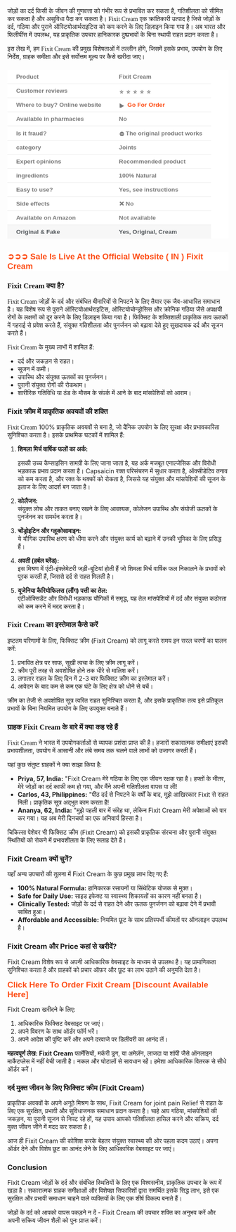 <p class="MsoNormal"><span style="font-family: &quot;Nirmala UI&quot;,&quot;sans-serif&quot;;">जोड़ों</span>
<span style="font-family: &quot;Nirmala UI&quot;,&quot;sans-serif&quot;;">का</span> <span style="font-family: &quot;Nirmala UI&quot;,&quot;sans-serif&quot;;">दर्द</span> <span style="font-family: &quot;Nirmala UI&quot;,&quot;sans-serif&quot;;">किसी</span> <span style="font-family: &quot;Nirmala UI&quot;,&quot;sans-serif&quot;;">के</span> <span style="font-family: &quot;Nirmala UI&quot;,&quot;sans-serif&quot;;">जीवन</span> <span style="font-family: &quot;Nirmala UI&quot;,&quot;sans-serif&quot;;">की</span>
<span style="font-family: &quot;Nirmala UI&quot;,&quot;sans-serif&quot;;">गुणवत्ता</span> <span style="font-family: &quot;Nirmala UI&quot;,&quot;sans-serif&quot;;">को</span> <span style="font-family: &quot;Nirmala UI&quot;,&quot;sans-serif&quot;;">गंभीर</span> <span style="font-family: &quot;Nirmala UI&quot;,&quot;sans-serif&quot;;">रूप</span>
<span style="font-family: &quot;Nirmala UI&quot;,&quot;sans-serif&quot;;">से</span> <span style="font-family: &quot;Nirmala UI&quot;,&quot;sans-serif&quot;;">प्रभावित</span> <span style="font-family: &quot;Nirmala UI&quot;,&quot;sans-serif&quot;;">कर</span> <span style="font-family: &quot;Nirmala UI&quot;,&quot;sans-serif&quot;;">सकता</span> <span style="font-family: &quot;Nirmala UI&quot;,&quot;sans-serif&quot;;">है</span>,
<span style="font-family: &quot;Nirmala UI&quot;,&quot;sans-serif&quot;;">गतिशीलता</span> <span style="font-family: &quot;Nirmala UI&quot;,&quot;sans-serif&quot;;">को</span> <span style="font-family: &quot;Nirmala UI&quot;,&quot;sans-serif&quot;;">सीमित</span> <span style="font-family: &quot;Nirmala UI&quot;,&quot;sans-serif&quot;;">कर</span>
<span style="font-family: &quot;Nirmala UI&quot;,&quot;sans-serif&quot;;">सकता</span> <span style="font-family: &quot;Nirmala UI&quot;,&quot;sans-serif&quot;;">है</span> <span style="font-family: &quot;Nirmala UI&quot;,&quot;sans-serif&quot;;">और</span> <span style="font-family: &quot;Nirmala UI&quot;,&quot;sans-serif&quot;;">असुविधा</span>
<span style="font-family: &quot;Nirmala UI&quot;,&quot;sans-serif&quot;;">पैदा</span> <span style="font-family: &quot;Nirmala UI&quot;,&quot;sans-serif&quot;;">कर</span> <span style="font-family: &quot;Nirmala UI&quot;,&quot;sans-serif&quot;;">सकता</span> <span style="font-family: &quot;Nirmala UI&quot;,&quot;sans-serif&quot;;">है।</span>
<span style="font-family: &quot;Nirmala UI&quot;,&quot;sans-serif&quot;;">Fixit Cream</span>&nbsp;<span style="font-family: &quot;Nirmala UI&quot;,&quot;sans-serif&quot;;">एक</span> <span style="font-family: &quot;Nirmala UI&quot;,&quot;sans-serif&quot;;">क्रांतिकारी</span> <span style="font-family: &quot;Nirmala UI&quot;,&quot;sans-serif&quot;;">उत्पाद</span> <span style="font-family: &quot;Nirmala UI&quot;,&quot;sans-serif&quot;;">है</span> <span style="font-family: &quot;Nirmala UI&quot;,&quot;sans-serif&quot;;">जिसे</span> <span style="font-family: &quot;Nirmala UI&quot;,&quot;sans-serif&quot;;">जोड़ों</span>
<span style="font-family: &quot;Nirmala UI&quot;,&quot;sans-serif&quot;;">के</span> <span style="font-family: &quot;Nirmala UI&quot;,&quot;sans-serif&quot;;">दर्द</span>, <span style="font-family: &quot;Nirmala UI&quot;,&quot;sans-serif&quot;;">गठिया</span> <span style="font-family: &quot;Nirmala UI&quot;,&quot;sans-serif&quot;;">और</span> <span style="font-family: &quot;Nirmala UI&quot;,&quot;sans-serif&quot;;">पुराने</span> <span style="font-family: &quot;Nirmala UI&quot;,&quot;sans-serif&quot;;">ऑस्टियोआर्थराइटिस</span>
<span style="font-family: &quot;Nirmala UI&quot;,&quot;sans-serif&quot;;">को</span> <span style="font-family: &quot;Nirmala UI&quot;,&quot;sans-serif&quot;;">कम</span> <span style="font-family: &quot;Nirmala UI&quot;,&quot;sans-serif&quot;;">करने</span> <span style="font-family: &quot;Nirmala UI&quot;,&quot;sans-serif&quot;;">के</span>
<span style="font-family: &quot;Nirmala UI&quot;,&quot;sans-serif&quot;;">लिए</span> <span style="font-family: &quot;Nirmala UI&quot;,&quot;sans-serif&quot;;">डिज़ाइन</span> <span style="font-family: &quot;Nirmala UI&quot;,&quot;sans-serif&quot;;">किया</span> <span style="font-family: &quot;Nirmala UI&quot;,&quot;sans-serif&quot;;">गया</span> <span style="font-family: &quot;Nirmala UI&quot;,&quot;sans-serif&quot;;">है।</span> <span style="font-family: &quot;Nirmala UI&quot;,&quot;sans-serif&quot;;">अब</span> <span style="font-family: &quot;Nirmala UI&quot;,&quot;sans-serif&quot;;">भारत</span> <span style="font-family: &quot;Nirmala UI&quot;,&quot;sans-serif&quot;;">और</span>
<span style="font-family: &quot;Nirmala UI&quot;,&quot;sans-serif&quot;;">फिलीपींस</span> <span style="font-family: &quot;Nirmala UI&quot;,&quot;sans-serif&quot;;">में</span> <span style="font-family: &quot;Nirmala UI&quot;,&quot;sans-serif&quot;;">उपलब्ध</span>, <span style="font-family: &quot;Nirmala UI&quot;,&quot;sans-serif&quot;;">यह</span> <span style="font-family: &quot;Nirmala UI&quot;,&quot;sans-serif&quot;;">प्राकृतिक</span> <span style="font-family: &quot;Nirmala UI&quot;,&quot;sans-serif&quot;;">उपचार</span>
<span style="font-family: &quot;Nirmala UI&quot;,&quot;sans-serif&quot;;">हानिकारक</span> <span style="font-family: &quot;Nirmala UI&quot;,&quot;sans-serif&quot;;">दुष्प्रभावों</span> <span style="font-family: &quot;Nirmala UI&quot;,&quot;sans-serif&quot;;">के</span> <span style="font-family: &quot;Nirmala UI&quot;,&quot;sans-serif&quot;;">बिना</span> <span style="font-family: &quot;Nirmala UI&quot;,&quot;sans-serif&quot;;">स्थायी</span>
<span style="font-family: &quot;Nirmala UI&quot;,&quot;sans-serif&quot;;">राहत</span> <span style="font-family: &quot;Nirmala UI&quot;,&quot;sans-serif&quot;;">प्रदान</span> <span style="font-family: &quot;Nirmala UI&quot;,&quot;sans-serif&quot;;">करता</span> <span style="font-family: &quot;Nirmala UI&quot;,&quot;sans-serif&quot;;">है।</span></p><p>



</p><p class="MsoNormal"><span style="font-family: &quot;Nirmala UI&quot;,&quot;sans-serif&quot;;">इस</span>
<span style="font-family: &quot;Nirmala UI&quot;,&quot;sans-serif&quot;;">लेख</span> <span style="font-family: &quot;Nirmala UI&quot;,&quot;sans-serif&quot;;">में</span>, <span style="font-family: &quot;Nirmala UI&quot;,&quot;sans-serif&quot;;">हम</span> <span style="font-family: &quot;Nirmala UI&quot;,&quot;sans-serif&quot;;">Fixit Cream</span> <span style="font-family: &quot;Nirmala UI&quot;,&quot;sans-serif&quot;;">की</span>
<span style="font-family: &quot;Nirmala UI&quot;,&quot;sans-serif&quot;;">प्रमुख</span> <span style="font-family: &quot;Nirmala UI&quot;,&quot;sans-serif&quot;;">विशेषताओं</span> <span style="font-family: &quot;Nirmala UI&quot;,&quot;sans-serif&quot;;">में</span> <span style="font-family: &quot;Nirmala UI&quot;,&quot;sans-serif&quot;;">तल्लीन</span> <span style="font-family: &quot;Nirmala UI&quot;,&quot;sans-serif&quot;;">होंगे</span>, <span style="font-family: &quot;Nirmala UI&quot;,&quot;sans-serif&quot;;">जिसमें</span> <span style="font-family: &quot;Nirmala UI&quot;,&quot;sans-serif&quot;;">इसके</span> <span style="font-family: &quot;Nirmala UI&quot;,&quot;sans-serif&quot;;">प्रभाव</span>, <span style="font-family: &quot;Nirmala UI&quot;,&quot;sans-serif&quot;;">उपयोग</span> <span style="font-family: &quot;Nirmala UI&quot;,&quot;sans-serif&quot;;">के</span> <span style="font-family: &quot;Nirmala UI&quot;,&quot;sans-serif&quot;;">लिए</span> <span style="font-family: &quot;Nirmala UI&quot;,&quot;sans-serif&quot;;">निर्देश</span>,
<span style="font-family: &quot;Nirmala UI&quot;,&quot;sans-serif&quot;;">ग्राहक</span> <span style="font-family: &quot;Nirmala UI&quot;,&quot;sans-serif&quot;;">समीक्षा</span> <span style="font-family: &quot;Nirmala UI&quot;,&quot;sans-serif&quot;;">और</span> <span style="font-family: &quot;Nirmala UI&quot;,&quot;sans-serif&quot;;">इसे</span> <span style="font-family: &quot;Nirmala UI&quot;,&quot;sans-serif&quot;;">सर्वोत्तम</span>
<span style="font-family: &quot;Nirmala UI&quot;,&quot;sans-serif&quot;;">मूल्य</span> <span style="font-family: &quot;Nirmala UI&quot;,&quot;sans-serif&quot;;">पर</span> <span style="font-family: &quot;Nirmala UI&quot;,&quot;sans-serif&quot;;">कैसे</span> <span style="font-family: &quot;Nirmala UI&quot;,&quot;sans-serif&quot;;">खरीदा</span>
<span style="font-family: &quot;Nirmala UI&quot;,&quot;sans-serif&quot;;">जाए।</span></p><h2 style="background-color: white; color: #292929; font-family: Lora, serif; margin: 1em 0px;"><table style="border-collapse: collapse; border-spacing: 0px; border: 0px; color: #7b7b7b; font-family: &quot;Fira Sans&quot;, Helvetica, Arial, sans-serif; font-feature-settings: inherit; font-kerning: inherit; font-optical-sizing: inherit; font-size-adjust: inherit; font-size: 16px; font-stretch: inherit; font-variant-alternates: inherit; font-variant-east-asian: inherit; font-variant-emoji: inherit; font-variant-numeric: inherit; font-variant-position: inherit; font-variation-settings: inherit; margin: 1em 0px 30px; max-width: 100%; overflow-x: auto; padding: 0px; vertical-align: baseline; width: fit-content; word-break: break-word;"><tbody style="border: 0px; box-sizing: border-box; font: inherit; margin: 0px; padding: 0px; vertical-align: baseline;"><tr style="border-bottom: 1px solid rgb(238, 238, 238); border-image: initial; border-left: 0px; border-right: 0px; border-top: 0px; box-sizing: border-box; font: inherit; height: 17px; margin: 0px; padding: 0px; vertical-align: baseline;"><td style="border: 0px; box-sizing: border-box; font-family: inherit; font-feature-settings: inherit; font-kerning: inherit; font-optical-sizing: inherit; font-size-adjust: inherit; font-size: 0.85em; font-stretch: inherit; font-style: inherit; font-variant: inherit; font-variation-settings: inherit; font-weight: inherit; height: 17px; line-height: inherit; margin: 0px; padding: 8px 20px; vertical-align: baseline;"><span style="border: 0px; box-sizing: border-box; font-family: inherit; font-feature-settings: inherit; font-kerning: inherit; font-optical-sizing: inherit; font-size-adjust: inherit; font-size: inherit; font-stretch: inherit; font-style: inherit; font-variant: inherit; font-variation-settings: inherit; font-weight: 700; line-height: inherit; margin: 0px; padding: 0px; vertical-align: baseline;">Product</span></td><td style="border: 0px; box-sizing: border-box; font-family: inherit; font-feature-settings: inherit; font-kerning: inherit; font-optical-sizing: inherit; font-size-adjust: inherit; font-size: 0.85em; font-stretch: inherit; font-style: inherit; font-variant: inherit; font-variation-settings: inherit; font-weight: inherit; height: 17px; line-height: inherit; margin: 0px; padding: 8px 20px; vertical-align: baseline;"><span style="border: 0px; box-sizing: border-box; font-family: inherit; font-feature-settings: inherit; font-kerning: inherit; font-optical-sizing: inherit; font-size-adjust: inherit; font-size: inherit; font-stretch: inherit; font-style: inherit; font-variant: inherit; font-variation-settings: inherit; font-weight: 700; line-height: inherit; margin: 0px; padding: 0px; vertical-align: baseline;">Fixit Cream</span></td></tr><tr style="border-bottom: 1px solid rgb(238, 238, 238); border-image: initial; border-left: 0px; border-right: 0px; border-top: 0px; box-sizing: border-box; font: inherit; height: 17px; margin: 0px; padding: 0px; vertical-align: baseline;"><td style="border: 0px; box-sizing: border-box; font-family: inherit; font-feature-settings: inherit; font-kerning: inherit; font-optical-sizing: inherit; font-size-adjust: inherit; font-size: 0.85em; font-stretch: inherit; font-style: inherit; font-variant: inherit; font-variation-settings: inherit; font-weight: inherit; height: 17px; line-height: inherit; margin: 0px; padding: 8px 20px; vertical-align: baseline;"><span style="border: 0px; box-sizing: border-box; font-family: inherit; font-feature-settings: inherit; font-kerning: inherit; font-optical-sizing: inherit; font-size-adjust: inherit; font-size: inherit; font-stretch: inherit; font-style: inherit; font-variant: inherit; font-variation-settings: inherit; font-weight: 700; line-height: inherit; margin: 0px; padding: 0px; vertical-align: baseline;">Customer reviews</span></td><td style="border: 0px; box-sizing: border-box; font-family: inherit; font-feature-settings: inherit; font-kerning: inherit; font-optical-sizing: inherit; font-size-adjust: inherit; font-size: 0.85em; font-stretch: inherit; font-style: inherit; font-variant: inherit; font-variation-settings: inherit; font-weight: inherit; height: 17px; line-height: inherit; margin: 0px; padding: 8px 20px; vertical-align: baseline;"><span style="border: 0px; box-sizing: border-box; font-family: inherit; font-feature-settings: inherit; font-kerning: inherit; font-optical-sizing: inherit; font-size-adjust: inherit; font-size: inherit; font-stretch: inherit; font-style: inherit; font-variant: inherit; font-variation-settings: inherit; font-weight: 700; line-height: inherit; margin: 0px; padding: 0px; vertical-align: baseline;"><img alt="⭐️" class="emoji" data-pin-no-hover="true" decoding="async" draggable="false" height="5" loading="lazy" role="img" src="https://s.w.org/images/core/emoji/14.0.0/svg/2b50.svg" style="background: none; border: none; box-shadow: none; box-sizing: border-box; display: inline; font: inherit; height: 1em; margin: 0px 0.07em; max-width: 100%; padding: 0px; vertical-align: -0.1em; width: 1em;" width="5" /><img alt="⭐️" class="emoji" data-pin-no-hover="true" decoding="async" draggable="false" role="img" src="https://s.w.org/images/core/emoji/14.0.0/svg/2b50.svg" style="background: none; border: none; box-shadow: none; box-sizing: border-box; display: inline; font: inherit; height: 1em; margin: 0px 0.07em; max-width: 100%; padding: 0px; vertical-align: -0.1em; width: 1em;" /><img alt="⭐️" class="emoji" data-pin-no-hover="true" decoding="async" draggable="false" role="img" src="https://s.w.org/images/core/emoji/14.0.0/svg/2b50.svg" style="background: none; border: none; box-shadow: none; box-sizing: border-box; display: inline; font: inherit; height: 1em; margin: 0px 0.07em; max-width: 100%; padding: 0px; vertical-align: -0.1em; width: 1em;" /><img alt="⭐️" class="emoji" data-pin-no-hover="true" decoding="async" draggable="false" role="img" src="https://s.w.org/images/core/emoji/14.0.0/svg/2b50.svg" style="background: none; border: none; box-shadow: none; box-sizing: border-box; display: inline; font: inherit; height: 1em; margin: 0px 0.07em; max-width: 100%; padding: 0px; vertical-align: -0.1em; width: 1em;" /><img alt="⭐️" class="emoji" data-pin-no-hover="true" decoding="async" draggable="false" role="img" src="https://s.w.org/images/core/emoji/14.0.0/svg/2b50.svg" style="background: none; border: none; box-shadow: none; box-sizing: border-box; display: inline; font: inherit; height: 1em; margin: 0px 0.07em; max-width: 100%; padding: 0px; vertical-align: -0.1em; width: 1em;" /></span></td></tr><tr style="border-bottom: 1px solid rgb(238, 238, 238); border-image: initial; border-left: 0px; border-right: 0px; border-top: 0px; box-sizing: border-box; font: inherit; height: 17px; margin: 0px; padding: 0px; vertical-align: baseline;"><td style="border: 0px; box-sizing: border-box; font-family: inherit; font-feature-settings: inherit; font-kerning: inherit; font-optical-sizing: inherit; font-size-adjust: inherit; font-size: 0.85em; font-stretch: inherit; font-style: inherit; font-variant: inherit; font-variation-settings: inherit; font-weight: inherit; height: 17px; line-height: inherit; margin: 0px; padding: 8px 20px; vertical-align: baseline;"><span style="border: 0px; box-sizing: border-box; font-family: inherit; font-feature-settings: inherit; font-kerning: inherit; font-optical-sizing: inherit; font-size-adjust: inherit; font-size: inherit; font-stretch: inherit; font-style: inherit; font-variant: inherit; font-variation-settings: inherit; font-weight: 700; line-height: inherit; margin: 0px; padding: 0px; vertical-align: baseline;">Where to buy? Online website</span></td><td style="border: 0px; box-sizing: border-box; font-family: inherit; font-feature-settings: inherit; font-kerning: inherit; font-optical-sizing: inherit; font-size-adjust: inherit; font-size: 0.85em; font-stretch: inherit; font-style: inherit; font-variant: inherit; font-variation-settings: inherit; font-weight: inherit; height: 17px; line-height: inherit; margin: 0px; padding: 8px 20px; vertical-align: baseline;"><span style="border: 0px; box-sizing: border-box; font-family: inherit; font-feature-settings: inherit; font-kerning: inherit; font-optical-sizing: inherit; font-size-adjust: inherit; font-size: inherit; font-stretch: inherit; font-style: inherit; font-variant: inherit; font-variation-settings: inherit; font-weight: 700; line-height: inherit; margin: 0px; padding: 0px; vertical-align: baseline;"><img alt="▶️" class="emoji" data-pin-no-hover="true" decoding="async" draggable="false" role="img" src="https://s.w.org/images/core/emoji/15.0.3/svg/25b6.svg" style="background: none; border: none; box-shadow: none; box-sizing: border-box; display: inline; font: inherit; height: 1em; margin: 0px 0.07em; max-width: 100%; padding: 0px; vertical-align: -0.1em; width: 1em;" />&nbsp;<a href="https://www.healthherb.in/product/fixit-cream/" style="background: transparent; border: 0px; box-sizing: border-box; color: #fd4f18; cursor: pointer; font: inherit; margin: 0px; padding: 0px; text-decoration-line: none; vertical-align: baseline;">Go For Order</a></span></td></tr><tr style="border-bottom: 1px solid rgb(238, 238, 238); border-image: initial; border-left: 0px; border-right: 0px; border-top: 0px; box-sizing: border-box; font: inherit; height: 17px; margin: 0px; padding: 0px; vertical-align: baseline;"><td style="border: 0px; box-sizing: border-box; font-family: inherit; font-feature-settings: inherit; font-kerning: inherit; font-optical-sizing: inherit; font-size-adjust: inherit; font-size: 0.85em; font-stretch: inherit; font-style: inherit; font-variant: inherit; font-variation-settings: inherit; font-weight: inherit; height: 17px; line-height: inherit; margin: 0px; padding: 8px 20px; vertical-align: baseline;"><span style="border: 0px; box-sizing: border-box; font-family: inherit; font-feature-settings: inherit; font-kerning: inherit; font-optical-sizing: inherit; font-size-adjust: inherit; font-size: inherit; font-stretch: inherit; font-style: inherit; font-variant: inherit; font-variation-settings: inherit; font-weight: 700; line-height: inherit; margin: 0px; padding: 0px; vertical-align: baseline;">Available in pharmacies</span></td><td style="border: 0px; box-sizing: border-box; font-family: inherit; font-feature-settings: inherit; font-kerning: inherit; font-optical-sizing: inherit; font-size-adjust: inherit; font-size: 0.85em; font-stretch: inherit; font-style: inherit; font-variant: inherit; font-variation-settings: inherit; font-weight: inherit; height: 17px; line-height: inherit; margin: 0px; padding: 8px 20px; vertical-align: baseline;"><span style="border: 0px; box-sizing: border-box; font-family: inherit; font-feature-settings: inherit; font-kerning: inherit; font-optical-sizing: inherit; font-size-adjust: inherit; font-size: inherit; font-stretch: inherit; font-style: inherit; font-variant: inherit; font-variation-settings: inherit; font-weight: 700; line-height: inherit; margin: 0px; padding: 0px; vertical-align: baseline;">No</span></td></tr><tr style="border-bottom: 1px solid rgb(238, 238, 238); border-image: initial; border-left: 0px; border-right: 0px; border-top: 0px; box-sizing: border-box; font: inherit; height: 17px; margin: 0px; padding: 0px; vertical-align: baseline;"><td style="border: 0px; box-sizing: border-box; font-family: inherit; font-feature-settings: inherit; font-kerning: inherit; font-optical-sizing: inherit; font-size-adjust: inherit; font-size: 0.85em; font-stretch: inherit; font-style: inherit; font-variant: inherit; font-variation-settings: inherit; font-weight: inherit; height: 17px; line-height: inherit; margin: 0px; padding: 8px 20px; vertical-align: baseline;"><span style="border: 0px; box-sizing: border-box; font-family: inherit; font-feature-settings: inherit; font-kerning: inherit; font-optical-sizing: inherit; font-size-adjust: inherit; font-size: inherit; font-stretch: inherit; font-style: inherit; font-variant: inherit; font-variation-settings: inherit; font-weight: 700; line-height: inherit; margin: 0px; padding: 0px; vertical-align: baseline;">Is it fraud?</span></td><td style="border: 0px; box-sizing: border-box; font-family: inherit; font-feature-settings: inherit; font-kerning: inherit; font-optical-sizing: inherit; font-size-adjust: inherit; font-size: 0.85em; font-stretch: inherit; font-style: inherit; font-variant: inherit; font-variation-settings: inherit; font-weight: inherit; height: 17px; line-height: inherit; margin: 0px; padding: 8px 20px; vertical-align: baseline;"><span style="border: 0px; box-sizing: border-box; font-family: inherit; font-feature-settings: inherit; font-kerning: inherit; font-optical-sizing: inherit; font-size-adjust: inherit; font-size: inherit; font-stretch: inherit; font-style: inherit; font-variant: inherit; font-variation-settings: inherit; font-weight: 700; line-height: inherit; margin: 0px; padding: 0px; vertical-align: baseline;"><img alt="⛔️" class="emoji" data-pin-no-hover="true" decoding="async" draggable="false" height="12" loading="lazy" role="img" src="https://s.w.org/images/core/emoji/14.0.0/svg/26d4.svg" style="background: none; border: none; box-shadow: none; box-sizing: border-box; display: inline; font: inherit; height: 1em; margin: 0px 0.07em; max-width: 100%; padding: 0px; vertical-align: -0.1em; width: 1em;" width="12" />The original product works</span></td></tr><tr style="border-bottom: 1px solid rgb(238, 238, 238); border-image: initial; border-left: 0px; border-right: 0px; border-top: 0px; box-sizing: border-box; font: inherit; height: 17px; margin: 0px; padding: 0px; vertical-align: baseline;"><td style="border: 0px; box-sizing: border-box; font-family: inherit; font-feature-settings: inherit; font-kerning: inherit; font-optical-sizing: inherit; font-size-adjust: inherit; font-size: 0.85em; font-stretch: inherit; font-style: inherit; font-variant: inherit; font-variation-settings: inherit; font-weight: inherit; height: 17px; line-height: inherit; margin: 0px; padding: 8px 20px; vertical-align: baseline;"><span style="border: 0px; box-sizing: border-box; font-family: inherit; font-feature-settings: inherit; font-kerning: inherit; font-optical-sizing: inherit; font-size-adjust: inherit; font-size: inherit; font-stretch: inherit; font-style: inherit; font-variant: inherit; font-variation-settings: inherit; font-weight: 700; line-height: inherit; margin: 0px; padding: 0px; vertical-align: baseline;">category</span></td><td style="border: 0px; box-sizing: border-box; font-family: inherit; font-feature-settings: inherit; font-kerning: inherit; font-optical-sizing: inherit; font-size-adjust: inherit; font-size: 0.85em; font-stretch: inherit; font-style: inherit; font-variant: inherit; font-variation-settings: inherit; font-weight: inherit; height: 17px; line-height: inherit; margin: 0px; padding: 8px 20px; vertical-align: baseline;"><span style="border: 0px; box-sizing: border-box; font-family: inherit; font-feature-settings: inherit; font-kerning: inherit; font-optical-sizing: inherit; font-size-adjust: inherit; font-size: inherit; font-stretch: inherit; font-style: inherit; font-variant: inherit; font-variation-settings: inherit; font-weight: 700; line-height: inherit; margin: 0px; padding: 0px; vertical-align: baseline;">Joints</span></td></tr><tr style="border-bottom: 1px solid rgb(238, 238, 238); border-image: initial; border-left: 0px; border-right: 0px; border-top: 0px; box-sizing: border-box; font: inherit; height: 17px; margin: 0px; padding: 0px; vertical-align: baseline;"><td style="border: 0px; box-sizing: border-box; font-family: inherit; font-feature-settings: inherit; font-kerning: inherit; font-optical-sizing: inherit; font-size-adjust: inherit; font-size: 0.85em; font-stretch: inherit; font-style: inherit; font-variant: inherit; font-variation-settings: inherit; font-weight: inherit; height: 17px; line-height: inherit; margin: 0px; padding: 8px 20px; vertical-align: baseline;"><span style="border: 0px; box-sizing: border-box; font-family: inherit; font-feature-settings: inherit; font-kerning: inherit; font-optical-sizing: inherit; font-size-adjust: inherit; font-size: inherit; font-stretch: inherit; font-style: inherit; font-variant: inherit; font-variation-settings: inherit; font-weight: 700; line-height: inherit; margin: 0px; padding: 0px; vertical-align: baseline;">Expert opinions</span></td><td style="border: 0px; box-sizing: border-box; font-family: inherit; font-feature-settings: inherit; font-kerning: inherit; font-optical-sizing: inherit; font-size-adjust: inherit; font-size: 0.85em; font-stretch: inherit; font-style: inherit; font-variant: inherit; font-variation-settings: inherit; font-weight: inherit; height: 17px; line-height: inherit; margin: 0px; padding: 8px 20px; vertical-align: baseline;"><span style="border: 0px; box-sizing: border-box; font-family: inherit; font-feature-settings: inherit; font-kerning: inherit; font-optical-sizing: inherit; font-size-adjust: inherit; font-size: inherit; font-stretch: inherit; font-style: inherit; font-variant: inherit; font-variation-settings: inherit; font-weight: 700; line-height: inherit; margin: 0px; padding: 0px; vertical-align: baseline;">Recommended product</span></td></tr><tr style="border-bottom: 1px solid rgb(238, 238, 238); border-image: initial; border-left: 0px; border-right: 0px; border-top: 0px; box-sizing: border-box; font: inherit; height: 17px; margin: 0px; padding: 0px; vertical-align: baseline;"><td style="border: 0px; box-sizing: border-box; font-family: inherit; font-feature-settings: inherit; font-kerning: inherit; font-optical-sizing: inherit; font-size-adjust: inherit; font-size: 0.85em; font-stretch: inherit; font-style: inherit; font-variant: inherit; font-variation-settings: inherit; font-weight: inherit; height: 17px; line-height: inherit; margin: 0px; padding: 8px 20px; vertical-align: baseline;"><span style="border: 0px; box-sizing: border-box; font-family: inherit; font-feature-settings: inherit; font-kerning: inherit; font-optical-sizing: inherit; font-size-adjust: inherit; font-size: inherit; font-stretch: inherit; font-style: inherit; font-variant: inherit; font-variation-settings: inherit; font-weight: 700; line-height: inherit; margin: 0px; padding: 0px; vertical-align: baseline;">ingredients</span></td><td style="border: 0px; box-sizing: border-box; font-family: inherit; font-feature-settings: inherit; font-kerning: inherit; font-optical-sizing: inherit; font-size-adjust: inherit; font-size: 0.85em; font-stretch: inherit; font-style: inherit; font-variant: inherit; font-variation-settings: inherit; font-weight: inherit; height: 17px; line-height: inherit; margin: 0px; padding: 8px 20px; vertical-align: baseline;"><span style="border: 0px; box-sizing: border-box; font-family: inherit; font-feature-settings: inherit; font-kerning: inherit; font-optical-sizing: inherit; font-size-adjust: inherit; font-size: inherit; font-stretch: inherit; font-style: inherit; font-variant: inherit; font-variation-settings: inherit; font-weight: 700; line-height: inherit; margin: 0px; padding: 0px; vertical-align: baseline;">100% Natural</span></td></tr><tr style="border-bottom: 1px solid rgb(238, 238, 238); border-image: initial; border-left: 0px; border-right: 0px; border-top: 0px; box-sizing: border-box; font: inherit; height: 17px; margin: 0px; padding: 0px; vertical-align: baseline;"><td style="border: 0px; box-sizing: border-box; font-family: inherit; font-feature-settings: inherit; font-kerning: inherit; font-optical-sizing: inherit; font-size-adjust: inherit; font-size: 0.85em; font-stretch: inherit; font-style: inherit; font-variant: inherit; font-variation-settings: inherit; font-weight: inherit; height: 17px; line-height: inherit; margin: 0px; padding: 8px 20px; vertical-align: baseline;"><span style="border: 0px; box-sizing: border-box; font-family: inherit; font-feature-settings: inherit; font-kerning: inherit; font-optical-sizing: inherit; font-size-adjust: inherit; font-size: inherit; font-stretch: inherit; font-style: inherit; font-variant: inherit; font-variation-settings: inherit; font-weight: 700; line-height: inherit; margin: 0px; padding: 0px; vertical-align: baseline;">Easy to use?</span></td><td style="border: 0px; box-sizing: border-box; font-family: inherit; font-feature-settings: inherit; font-kerning: inherit; font-optical-sizing: inherit; font-size-adjust: inherit; font-size: 0.85em; font-stretch: inherit; font-style: inherit; font-variant: inherit; font-variation-settings: inherit; font-weight: inherit; height: 17px; line-height: inherit; margin: 0px; padding: 8px 20px; vertical-align: baseline;"><span style="border: 0px; box-sizing: border-box; font-family: inherit; font-feature-settings: inherit; font-kerning: inherit; font-optical-sizing: inherit; font-size-adjust: inherit; font-size: inherit; font-stretch: inherit; font-style: inherit; font-variant: inherit; font-variation-settings: inherit; font-weight: 700; line-height: inherit; margin: 0px; padding: 0px; vertical-align: baseline;">Yes, see instructions</span></td></tr><tr style="border-bottom: 1px solid rgb(238, 238, 238); border-image: initial; border-left: 0px; border-right: 0px; border-top: 0px; box-sizing: border-box; font: inherit; height: 17px; margin: 0px; padding: 0px; vertical-align: baseline;"><td style="border: 0px; box-sizing: border-box; font-family: inherit; font-feature-settings: inherit; font-kerning: inherit; font-optical-sizing: inherit; font-size-adjust: inherit; font-size: 0.85em; font-stretch: inherit; font-style: inherit; font-variant: inherit; font-variation-settings: inherit; font-weight: inherit; height: 17px; line-height: inherit; margin: 0px; padding: 8px 20px; vertical-align: baseline;"><span style="border: 0px; box-sizing: border-box; font-family: inherit; font-feature-settings: inherit; font-kerning: inherit; font-optical-sizing: inherit; font-size-adjust: inherit; font-size: inherit; font-stretch: inherit; font-style: inherit; font-variant: inherit; font-variation-settings: inherit; font-weight: 700; line-height: inherit; margin: 0px; padding: 0px; vertical-align: baseline;">Side effects</span></td><td style="border: 0px; box-sizing: border-box; font-family: inherit; font-feature-settings: inherit; font-kerning: inherit; font-optical-sizing: inherit; font-size-adjust: inherit; font-size: 0.85em; font-stretch: inherit; font-style: inherit; font-variant: inherit; font-variation-settings: inherit; font-weight: inherit; height: 17px; line-height: inherit; margin: 0px; padding: 8px 20px; vertical-align: baseline;"><span style="border: 0px; box-sizing: border-box; font-family: inherit; font-feature-settings: inherit; font-kerning: inherit; font-optical-sizing: inherit; font-size-adjust: inherit; font-size: inherit; font-stretch: inherit; font-style: inherit; font-variant: inherit; font-variation-settings: inherit; font-weight: 700; line-height: inherit; margin: 0px; padding: 0px; vertical-align: baseline;"><img alt="❌" class="emoji" data-pin-no-hover="true" decoding="async" draggable="false" role="img" src="https://s.w.org/images/core/emoji/14.0.0/svg/274c.svg" style="background: none; border: none; box-shadow: none; box-sizing: border-box; display: inline; font: inherit; height: 1em; margin: 0px 0.07em; max-width: 100%; padding: 0px; vertical-align: -0.1em; width: 1em;" />No</span></td></tr><tr style="border-bottom: 1px solid rgb(238, 238, 238); border-image: initial; border-left: 0px; border-right: 0px; border-top: 0px; box-sizing: border-box; font: inherit; height: 17px; margin: 0px; padding: 0px; vertical-align: baseline;"><td style="border: 0px; box-sizing: border-box; font-family: inherit; font-feature-settings: inherit; font-kerning: inherit; font-optical-sizing: inherit; font-size-adjust: inherit; font-size: 0.85em; font-stretch: inherit; font-style: inherit; font-variant: inherit; font-variation-settings: inherit; font-weight: inherit; height: 17px; line-height: inherit; margin: 0px; padding: 8px 20px; vertical-align: baseline;"><span style="border: 0px; box-sizing: border-box; font-family: inherit; font-feature-settings: inherit; font-kerning: inherit; font-optical-sizing: inherit; font-size-adjust: inherit; font-size: inherit; font-stretch: inherit; font-style: inherit; font-variant: inherit; font-variation-settings: inherit; font-weight: 700; line-height: inherit; margin: 0px; padding: 0px; vertical-align: baseline;">Available on Amazon</span></td><td style="border: 0px; box-sizing: border-box; font-family: inherit; font-feature-settings: inherit; font-kerning: inherit; font-optical-sizing: inherit; font-size-adjust: inherit; font-size: 0.85em; font-stretch: inherit; font-style: inherit; font-variant: inherit; font-variation-settings: inherit; font-weight: inherit; height: 17px; line-height: inherit; margin: 0px; padding: 8px 20px; vertical-align: baseline;"><span style="border: 0px; box-sizing: border-box; font-family: inherit; font-feature-settings: inherit; font-kerning: inherit; font-optical-sizing: inherit; font-size-adjust: inherit; font-size: inherit; font-stretch: inherit; font-style: inherit; font-variant: inherit; font-variation-settings: inherit; font-weight: 700; line-height: inherit; margin: 0px; padding: 0px; vertical-align: baseline;">Not available</span></td></tr><tr style="background: rgb(247, 247, 247); border: 0px; box-sizing: border-box; color: #53585c; font: inherit; height: 17px; margin: 0px; padding: 0px; vertical-align: baseline;"><td style="border: 0px; box-sizing: border-box; font-family: inherit; font-feature-settings: inherit; font-kerning: inherit; font-optical-sizing: inherit; font-size-adjust: inherit; font-size: 0.85em; font-stretch: inherit; font-style: inherit; font-variant: inherit; font-variation-settings: inherit; font-weight: inherit; height: 17px; line-height: inherit; margin: 0px; padding: 8px 20px; vertical-align: baseline;"><span style="border: 0px; box-sizing: border-box; font-family: inherit; font-feature-settings: inherit; font-kerning: inherit; font-optical-sizing: inherit; font-size-adjust: inherit; font-size: inherit; font-stretch: inherit; font-style: inherit; font-variant: inherit; font-variation-settings: inherit; font-weight: 700; line-height: inherit; margin: 0px; padding: 0px; vertical-align: baseline;">Original &amp; Fake</span></td><td style="border: 0px; box-sizing: border-box; font-family: inherit; font-feature-settings: inherit; font-kerning: inherit; font-optical-sizing: inherit; font-size-adjust: inherit; font-size: 0.85em; font-stretch: inherit; font-style: inherit; font-variant: inherit; font-variation-settings: inherit; font-weight: inherit; height: 17px; line-height: inherit; margin: 0px; padding: 8px 20px; vertical-align: baseline;"><span style="border: 0px; box-sizing: border-box; font-family: inherit; font-feature-settings: inherit; font-kerning: inherit; font-optical-sizing: inherit; font-size-adjust: inherit; font-size: inherit; font-stretch: inherit; font-style: inherit; font-variant: inherit; font-variation-settings: inherit; font-weight: 700; line-height: inherit; margin: 0px; padding: 0px; vertical-align: baseline;">Yes, Original, Cream</span></td></tr></tbody></table></h2><p style="background-color: white; color: #292929; font-family: Lora, serif; font-size: 20px;"><a href="https://www.healthherb.in/product/fixit-cream/" rel="nofollow" style="background-attachment: initial; background-clip: initial; background-image: initial; background-origin: initial; background-position: initial; background-repeat: initial; background-size: initial; border: 0px; box-sizing: border-box; color: #fd4f18; cursor: pointer; font-family: &quot;Fira Sans&quot;, Helvetica, Arial, sans-serif; font-feature-settings: inherit; font-kerning: inherit; font-optical-sizing: inherit; font-size-adjust: inherit; font-size: 16px; font-stretch: inherit; font-variant-alternates: inherit; font-variant-east-asian: inherit; font-variant-emoji: inherit; font-variant-numeric: inherit; font-variant-position: inherit; font-variation-settings: inherit; line-height: inherit; margin: 0px; padding: 0px; text-align: center; text-decoration-line: none; vertical-align: baseline;"><span style="border: 0px; box-sizing: border-box; font-family: inherit; font-feature-settings: inherit; font-kerning: inherit; font-optical-sizing: inherit; font-size-adjust: inherit; font-size: 14pt; font-stretch: inherit; font-style: inherit; font-variant: inherit; font-variation-settings: inherit; font-weight: inherit; line-height: inherit; margin: 0px; padding: 0px; vertical-align: baseline;"><span style="border: 0px; box-sizing: border-box; font-family: inherit; font-feature-settings: inherit; font-kerning: inherit; font-optical-sizing: inherit; font-size-adjust: inherit; font-size: inherit; font-stretch: inherit; font-style: inherit; font-variant: inherit; font-variation-settings: inherit; font-weight: 700; line-height: inherit; margin: 0px; padding: 0px; vertical-align: baseline;">➲➲➲ Sale Is Live At the Official Website ( IN ) Fixit Cream</span></span></a></p><h3><p class="MsoNormal"><span style="font-family: &quot;Nirmala UI&quot;,&quot;sans-serif&quot;;">Fixit
Cream</span> <span style="font-family: &quot;Nirmala UI&quot;,&quot;sans-serif&quot;;">क्या</span> <span style="font-family: &quot;Nirmala UI&quot;,&quot;sans-serif&quot;;">है</span>?</p></h3><p class="MsoNormal"><span style="font-family: &quot;Nirmala UI&quot;,&quot;sans-serif&quot;;">Fixit
Cream</span> <span style="font-family: &quot;Nirmala UI&quot;,&quot;sans-serif&quot;;">जोड़ों</span>
<span style="font-family: &quot;Nirmala UI&quot;,&quot;sans-serif&quot;;">के</span> <span style="font-family: &quot;Nirmala UI&quot;,&quot;sans-serif&quot;;">दर्द</span> <span style="font-family: &quot;Nirmala UI&quot;,&quot;sans-serif&quot;;">और</span> <span style="font-family: &quot;Nirmala UI&quot;,&quot;sans-serif&quot;;">संबंधित</span> <span style="font-family: &quot;Nirmala UI&quot;,&quot;sans-serif&quot;;">बीमारियों</span>
<span style="font-family: &quot;Nirmala UI&quot;,&quot;sans-serif&quot;;">से</span> <span style="font-family: &quot;Nirmala UI&quot;,&quot;sans-serif&quot;;">निपटने</span> <span style="font-family: &quot;Nirmala UI&quot;,&quot;sans-serif&quot;;">के</span> <span style="font-family: &quot;Nirmala UI&quot;,&quot;sans-serif&quot;;">लिए</span> <span style="font-family: &quot;Nirmala UI&quot;,&quot;sans-serif&quot;;">तैयार</span>
<span style="font-family: &quot;Nirmala UI&quot;,&quot;sans-serif&quot;;">एक</span> <span style="font-family: &quot;Nirmala UI&quot;,&quot;sans-serif&quot;;">जैव</span>-<span style="font-family: &quot;Nirmala UI&quot;,&quot;sans-serif&quot;;">आधारित</span> <span style="font-family: &quot;Nirmala UI&quot;,&quot;sans-serif&quot;;">समाधान</span> <span style="font-family: &quot;Nirmala UI&quot;,&quot;sans-serif&quot;;">है।</span> <span style="font-family: &quot;Nirmala UI&quot;,&quot;sans-serif&quot;;">यह</span> <span style="font-family: &quot;Nirmala UI&quot;,&quot;sans-serif&quot;;">विशेष</span> <span style="font-family: &quot;Nirmala UI&quot;,&quot;sans-serif&quot;;">रूप</span>
<span style="font-family: &quot;Nirmala UI&quot;,&quot;sans-serif&quot;;">से</span> <span style="font-family: &quot;Nirmala UI&quot;,&quot;sans-serif&quot;;">पुराने</span> <span style="font-family: &quot;Nirmala UI&quot;,&quot;sans-serif&quot;;">ऑस्टियोआर्थराइटिस</span>, <span style="font-family: &quot;Nirmala UI&quot;,&quot;sans-serif&quot;;">ओस्टियोचोन्ड्रोसिस</span> <span style="font-family: &quot;Nirmala UI&quot;,&quot;sans-serif&quot;;">और</span> <span style="font-family: &quot;Nirmala UI&quot;,&quot;sans-serif&quot;;">क्रोनिक</span> <span style="font-family: &quot;Nirmala UI&quot;,&quot;sans-serif&quot;;">गठिया</span>
<span style="font-family: &quot;Nirmala UI&quot;,&quot;sans-serif&quot;;">जैसे</span> <span style="font-family: &quot;Nirmala UI&quot;,&quot;sans-serif&quot;;">अपक्षयी</span> <span style="font-family: &quot;Nirmala UI&quot;,&quot;sans-serif&quot;;">रोगों</span> <span style="font-family: &quot;Nirmala UI&quot;,&quot;sans-serif&quot;;">के</span> <span style="font-family: &quot;Nirmala UI&quot;,&quot;sans-serif&quot;;">लक्षणों</span> <span style="font-family: &quot;Nirmala UI&quot;,&quot;sans-serif&quot;;">को</span>
<span style="font-family: &quot;Nirmala UI&quot;,&quot;sans-serif&quot;;">दूर</span> <span style="font-family: &quot;Nirmala UI&quot;,&quot;sans-serif&quot;;">करने</span> <span style="font-family: &quot;Nirmala UI&quot;,&quot;sans-serif&quot;;">के</span> <span style="font-family: &quot;Nirmala UI&quot;,&quot;sans-serif&quot;;">लिए</span> <span style="font-family: &quot;Nirmala UI&quot;,&quot;sans-serif&quot;;">डिज़ाइन</span>
<span style="font-family: &quot;Nirmala UI&quot;,&quot;sans-serif&quot;;">किया</span> <span style="font-family: &quot;Nirmala UI&quot;,&quot;sans-serif&quot;;">गया</span> <span style="font-family: &quot;Nirmala UI&quot;,&quot;sans-serif&quot;;">है।</span> <span style="font-family: &quot;Nirmala UI&quot;,&quot;sans-serif&quot;;">फिक्सिट</span> <span style="font-family: &quot;Nirmala UI&quot;,&quot;sans-serif&quot;;">के</span> <span style="font-family: &quot;Nirmala UI&quot;,&quot;sans-serif&quot;;">शक्तिशाली</span> <span style="font-family: &quot;Nirmala UI&quot;,&quot;sans-serif&quot;;">प्राकृतिक</span>
<span style="font-family: &quot;Nirmala UI&quot;,&quot;sans-serif&quot;;">तत्व</span> <span style="font-family: &quot;Nirmala UI&quot;,&quot;sans-serif&quot;;">ऊतकों</span> <span style="font-family: &quot;Nirmala UI&quot;,&quot;sans-serif&quot;;">में</span> <span style="font-family: &quot;Nirmala UI&quot;,&quot;sans-serif&quot;;">गहराई</span> <span style="font-family: &quot;Nirmala UI&quot;,&quot;sans-serif&quot;;">से</span> <span style="font-family: &quot;Nirmala UI&quot;,&quot;sans-serif&quot;;">प्रवेश</span> <span style="font-family: &quot;Nirmala UI&quot;,&quot;sans-serif&quot;;">करते</span>
<span style="font-family: &quot;Nirmala UI&quot;,&quot;sans-serif&quot;;">हैं</span>, <span style="font-family: &quot;Nirmala UI&quot;,&quot;sans-serif&quot;;">संयुक्त</span> <span style="font-family: &quot;Nirmala UI&quot;,&quot;sans-serif&quot;;">गतिशीलता</span> <span style="font-family: &quot;Nirmala UI&quot;,&quot;sans-serif&quot;;">और</span> <span style="font-family: &quot;Nirmala UI&quot;,&quot;sans-serif&quot;;">पुनर्जनन</span> <span style="font-family: &quot;Nirmala UI&quot;,&quot;sans-serif&quot;;">को</span>
<span style="font-family: &quot;Nirmala UI&quot;,&quot;sans-serif&quot;;">बढ़ावा</span> <span style="font-family: &quot;Nirmala UI&quot;,&quot;sans-serif&quot;;">देते</span> <span style="font-family: &quot;Nirmala UI&quot;,&quot;sans-serif&quot;;">हुए</span> <span style="font-family: &quot;Nirmala UI&quot;,&quot;sans-serif&quot;;">सुखदायक</span> <span style="font-family: &quot;Nirmala UI&quot;,&quot;sans-serif&quot;;">दर्द</span> <span style="font-family: &quot;Nirmala UI&quot;,&quot;sans-serif&quot;;">और</span> <span style="font-family: &quot;Nirmala UI&quot;,&quot;sans-serif&quot;;">सूजन</span> <span style="font-family: &quot;Nirmala UI&quot;,&quot;sans-serif&quot;;">करते</span>
<span style="font-family: &quot;Nirmala UI&quot;,&quot;sans-serif&quot;;">हैं।</span></p><p><span style="font-family: &quot;Nirmala UI&quot;, &quot;sans-serif&quot;;">Fixit Cream</span>&nbsp;के मुख्य लाभों में शामिल हैं:</p><ul><li>दर्द और जकड़न से राहत।</li><li>सूजन में कमी।</li><li>उपास्थि और संयुक्त ऊतकों का पुनर्जनन।</li><li>पुरानी संयुक्त रोगों की रोकथाम।</li><li>शारीरिक गतिविधि या ठंड के मौसम के संपर्क में आने के बाद मांसपेशियों को आराम।</li></ul><h3>Fixit क्रीम में प्राकृतिक अवयवों की शक्ति</h3><p><span style="font-family: &quot;Nirmala UI&quot;, &quot;sans-serif&quot;;">Fixit Cream</span>&nbsp;100% प्राकृतिक अवयवों से बना है, जो दैनिक उपयोग के लिए सुरक्षा और प्रभावकारिता सुनिश्चित करता है। इसके प्राथमिक घटकों में शामिल हैं:</p><ol><li><p><b>शिमला मिर्च वार्षिक फलों का अर्क:</b><br /></p><p>इसकी उच्च कैप्साइसिन सामग्री के लिए जाना जाता है, यह अर्क मजबूत एनाल्जेसिक और विरोधी भड़काऊ प्रभाव प्रदान करता है। Capsaicin रक्त परिसंचरण में सुधार करता है, ऑक्सीडेटिव तनाव को कम करता है, और रक्त के थक्कों को रोकता है, जिससे यह संयुक्त और मांसपेशियों की सूजन के इलाज के लिए आदर्श बन जाता है।</p></li><li><p><b>कोलैजन:</b><br />संयुक्त लोच और ताकत बनाए रखने के लिए आवश्यक, कोलेजन उपास्थि और संयोजी ऊतकों के पुनर्जनन का समर्थन करता है।</p></li><li><p><b>चोंड्रोइटिन और ग्लूकोसामाइन:</b><br />ये यौगिक उपास्थि क्षरण को धीमा करने और संयुक्त कार्य को बढ़ाने में उनकी भूमिका के लिए प्रसिद्ध हैं।</p></li><li><p><b>अवती (हर्बल ब्लेंड):</b><br />इस मिश्रण में एंटी-इंफ्लेमेटरी जड़ी-बूटियां होती हैं जो शिमला मिर्च वार्षिक फल निकालने के प्रभावों को पूरक करती हैं, जिससे दर्द से राहत मिलती है।</p></li><li><p><b>यूजेनिया कैरियोफिलस (लौंग) पत्ती का तेल:</b><br />एंटीऑक्सिडेंट और विरोधी भड़काऊ यौगिकों में समृद्ध, यह तेल मांसपेशियों में दर्द और संयुक्त कठोरता को कम करने में मदद करता है।</p></li></ol><h3><span style="font-family: &quot;Nirmala UI&quot;, &quot;sans-serif&quot;;">Fixit Cream</span>&nbsp;का इस्तेमाल कैसे करें</h3><p>इष्टतम परिणामों के लिए, फिक्सिट क्रीम (Fixit Cream) को लागू करते समय इन सरल चरणों का पालन करें:</p><ol><li>प्रभावित क्षेत्र पर साफ, सूखी त्वचा के लिए क्रीम लागू करें।</li><li>क्रीम पूरी तरह से अवशोषित होने तक धीरे से मालिश करें।</li><li>लगातार राहत के लिए दिन में 2-3 बार फिक्सिट क्रीम का इस्तेमाल करें।</li><li>आवेदन के बाद कम से कम एक घंटे के लिए क्षेत्र को धोने से बचें।</li></ol><p>क्रीम का तेजी से अवशोषित सूत्र त्वरित राहत सुनिश्चित करता है, और इसके प्राकृतिक तत्व इसे प्रतिकूल प्रभावों के बिना नियमित उपयोग के लिए उपयुक्त बनाते हैं।</p><h3>ग्राहक&nbsp;<span style="font-family: &quot;Nirmala UI&quot;, &quot;sans-serif&quot;;">Fixit Cream</span>&nbsp;के बारे में क्या कह रहे हैं</h3><p><span style="font-family: &quot;Nirmala UI&quot;, &quot;sans-serif&quot;;">Fixit Cream</span>&nbsp;ने भारत में उपयोगकर्ताओं से व्यापक प्रशंसा प्राप्त की है। हजारों सकारात्मक समीक्षाएं इसकी प्रभावशीलता, उपयोग में आसानी और लंबे समय तक चलने वाले लाभों को उजागर करती हैं।</p><p>यहां कुछ संतुष्ट ग्राहकों ने क्या साझा किया है:</p><ul><li><strong>Priya, 57, India:</strong> "Fixit Cream मेरे गठिया के लिए एक जीवन रक्षक रहा है। हफ्तों के भीतर, मेरे जोड़ों का दर्द काफी कम हो गया, और मैंने अपनी गतिशीलता वापस पा ली!</li><li><strong>Carlos, 43, Philippines:</strong> "पीठ दर्द से निपटने के वर्षों के बाद, मुझे आखिरकार Fixit से राहत मिली। प्राकृतिक सूत्र अद्भुत काम करता है!</li><li><strong>Ananya, 62, India:</strong> "मुझे पहली बार में संदेह था, लेकिन Fixit Cream मेरी अपेक्षाओं को पार कर गया। यह अब मेरी दिनचर्या का एक अनिवार्य हिस्सा है।</li></ul><p>चिकित्सा पेशेवर भी फिक्सिट क्रीम (Fixit Cream) को इसकी प्राकृतिक संरचना और पुरानी संयुक्त स्थितियों को रोकने में प्रभावशीलता के लिए सलाह देते हैं।</p><h3>Fixit Cream क्यों चुनें?</h3><p>यहाँ अन्य उपचारों की तुलना में Fixit Cream के कुछ प्रमुख लाभ दिए गए हैं:</p><ul><li><strong>100% Natural Formula:</strong> हानिकारक रसायनों या सिंथेटिक योजक से मुक्त।</li><li><strong>Safe for Daily Use:</strong> साइड इफेक्ट या स्वास्थ्य शिकायतों का कारण नहीं बनता है।</li><li><strong>Clinically Tested:</strong> जोड़ों के दर्द से राहत देने और ऊतक पुनर्जनन को बढ़ावा देने में प्रभावी साबित हुआ।</li><li><strong>Affordable and Accessible:</strong> नियमित छूट के साथ प्रतिस्पर्धी कीमतों पर ऑनलाइन उपलब्ध है।</li></ul><h3>Fixit Cream और Price कहां से खरीदें?</h3><p>Fixit Cream विशेष रूप से अपनी आधिकारिक वेबसाइट के माध्यम से उपलब्ध है। यह प्रामाणिकता सुनिश्चित करता है और ग्राहकों को प्रचार ऑफ़र और छूट का लाभ उठाने की अनुमति देता है।</p><p><a href="https://www.healthherb.in/product/fixit-cream/" rel="nofollow" style="background: white; border: 0px; box-sizing: border-box; color: #fd4f18; cursor: pointer; font-family: &quot;Fira Sans&quot;, Helvetica, Arial, sans-serif; font-feature-settings: inherit; font-kerning: inherit; font-optical-sizing: inherit; font-size-adjust: inherit; font-size: 16px; font-stretch: inherit; font-variant-alternates: inherit; font-variant-east-asian: inherit; font-variant-emoji: inherit; font-variant-numeric: inherit; font-variant-position: inherit; font-variation-settings: inherit; line-height: inherit; margin: 0px; padding: 0px; text-align: center; text-decoration-line: none; vertical-align: baseline;"><span style="border: 0px; box-sizing: border-box; font-family: inherit; font-feature-settings: inherit; font-kerning: inherit; font-optical-sizing: inherit; font-size-adjust: inherit; font-size: 14pt; font-stretch: inherit; font-style: inherit; font-variant: inherit; font-variation-settings: inherit; font-weight: inherit; line-height: inherit; margin: 0px; padding: 0px; vertical-align: baseline;"><span style="border: 0px; box-sizing: border-box; font-family: inherit; font-feature-settings: inherit; font-kerning: inherit; font-optical-sizing: inherit; font-size-adjust: inherit; font-size: inherit; font-stretch: inherit; font-style: inherit; font-variant: inherit; font-variation-settings: inherit; font-weight: 700; line-height: inherit; margin: 0px; padding: 0px; vertical-align: baseline;">Click Here To Order Fixit Cream [Discount Available Here]</span></span></a></p><p>Fixit Cream खरीदने के लिए:</p><ol><li>आधिकारिक फिक्सिट वेबसाइट पर जाएं।</li><li>अपने विवरण के साथ ऑर्डर फॉर्म भरें।</li><li>अपने आदेश की पुष्टि करें और अपने दरवाजे पर डिलीवरी का आनंद लें।</li></ol><p><b>महत्वपूर्ण लेख: Fixit Cream</b>&nbsp;फार्मेसियों, मर्करी ड्रग, या अमेज़ॅन, लाजदा या शॉपी जैसे ऑनलाइन मार्केटप्लेस में नहीं बेची जाती है। नकल और घोटालों से सावधान रहें। हमेशा आधिकारिक वितरक से सीधे ऑर्डर करें।</p><h3>दर्द मुक्त जीवन के लिए फिक्सिट क्रीम (Fixit Cream)</h3><p>प्राकृतिक अवयवों के अपने अनूठे मिश्रण के साथ, Fixit Cream for joint pain Relief&nbsp;से राहत के लिए एक सुरक्षित, प्रभावी और सुविधाजनक समाधान प्रदान करता है। चाहे आप गठिया, मांसपेशियों की जकड़न, या पुरानी सूजन से निपट रहे हों, यह उपाय आपको गतिशीलता हासिल करने और सक्रिय, दर्द मुक्त जीवन जीने में मदद कर सकता है।</p><p>आज ही Fixit Cream की कोशिश करके बेहतर संयुक्त स्वास्थ्य की ओर पहला कदम उठाएं। अपना ऑर्डर देने और विशेष छूट का आनंद लेने के लिए आधिकारिक वेबसाइट पर जाएं।</p><h3><strong>Conclusion</strong></h3><p>Fixit Cream जोड़ों के दर्द और संबंधित स्थितियों के लिए एक विश्वसनीय, प्राकृतिक उपचार के रूप में खड़ा है। सकारात्मक ग्राहक समीक्षाओं और विशेषज्ञ सिफारिशों द्वारा समर्थित इसके सिद्ध लाभ, इसे एक सुरक्षित और प्रभावी समाधान चाहने वाले व्यक्तियों के लिए एक शीर्ष विकल्प बनाते हैं।</p><p>जोड़ों के दर्द को आपको वापस पकड़ने न दें - Fixit Cream&nbsp;की उपचार शक्ति का अनुभव करें और अपनी सक्रिय जीवन शैली को पुनः प्राप्त करें।</p>
